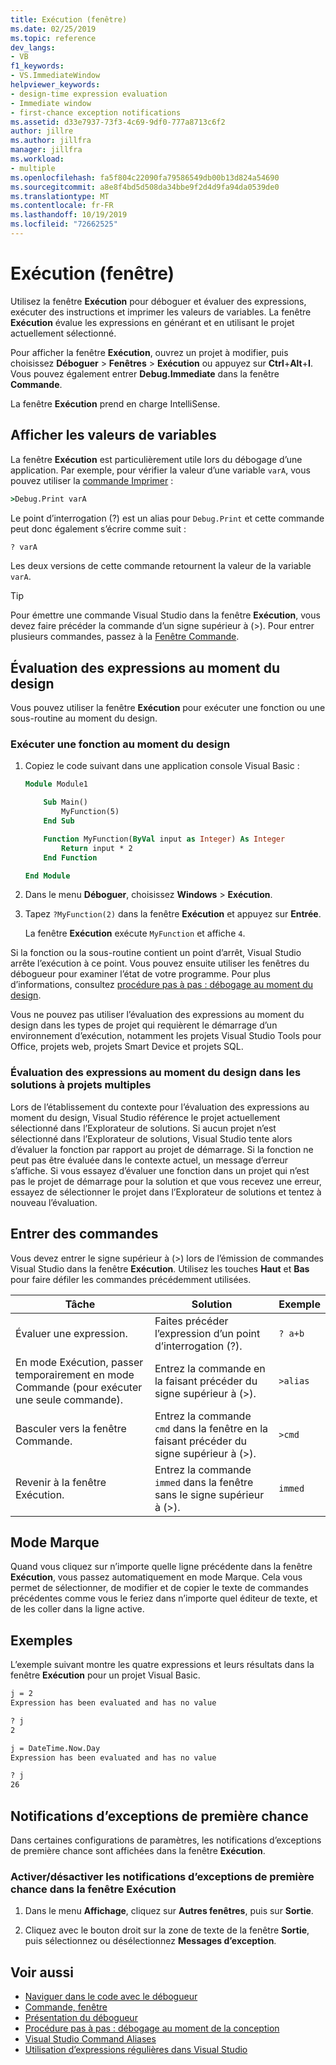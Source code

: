 ```yaml
---
title: Exécution (fenêtre)
ms.date: 02/25/2019
ms.topic: reference
dev_langs:
- VB
f1_keywords:
- VS.ImmediateWindow
helpviewer_keywords:
- design-time expression evaluation
- Immediate window
- first-chance exception notifications
ms.assetid: d33e7937-73f3-4c69-9df0-777a8713c6f2
author: jillre
ms.author: jillfra
manager: jillfra
ms.workload:
- multiple
ms.openlocfilehash: fa5f804c22090fa79586549db00b13d824a54690
ms.sourcegitcommit: a8e8f4bd5d508da34bbe9f2d4d9fa94da0539de0
ms.translationtype: MT
ms.contentlocale: fr-FR
ms.lasthandoff: 10/19/2019
ms.locfileid: "72662525"
---
```

# <a name="immediate-window"></a>Exécution (fenêtre)

Utilisez la fenêtre **Exécution** pour déboguer et évaluer des expressions, exécuter des instructions et imprimer les valeurs de variables. La fenêtre **Exécution** évalue les expressions en générant et en utilisant le projet actuellement sélectionné.

Pour afficher la fenêtre **Exécution**, ouvrez un projet à modifier, puis choisissez **Déboguer** > **Fenêtres** > **Exécution**  ou appuyez sur **Ctrl**+**Alt**+**I**. Vous pouvez également entrer **Debug.Immediate** dans la fenêtre **Commande**.

La fenêtre **Exécution** prend en charge IntelliSense.

## <a name="display-the-values-of-variables"></a>Afficher les valeurs de variables

La fenêtre **Exécution** est particulièrement utile lors du débogage d’une application. Par exemple, pour vérifier la valeur d’une variable `varA`, vous pouvez utiliser la [commande Imprimer](../../ide/reference/print-command.md) :

```cmd
>Debug.Print varA
```

Le point d’interrogation (?) est un alias pour `Debug.Print` et cette commande peut donc également s’écrire comme suit :

```cmd
? varA
```

Les deux versions de cette commande retournent la valeur de la variable `varA`.

> [!TIP]
> Pour émettre une commande Visual Studio dans la fenêtre **Exécution**, vous devez faire précéder la commande d’un signe supérieur à (>). Pour entrer plusieurs commandes, passez à la [Fenêtre Commande](command-window.md).

## <a name="design-time-expression-evaluation"></a>Évaluation des expressions au moment du design

Vous pouvez utiliser la fenêtre **Exécution** pour exécuter une fonction ou une sous-routine au moment du design.

### <a name="execute-a-function-at-design-time"></a>Exécuter une fonction au moment du design

1. Copiez le code suivant dans une application console Visual Basic :

   ```vb
   Module Module1

       Sub Main()
           MyFunction(5)
       End Sub

       Function MyFunction(ByVal input as Integer) As Integer
           Return input * 2
       End Function

   End Module
   ```

2. Dans le menu **Déboguer**, choisissez **Windows** > **Exécution**.

3. Tapez `?MyFunction(2)` dans la fenêtre **Exécution** et appuyez sur **Entrée**.

    La fenêtre **Exécution** exécute `MyFunction` et affiche `4`.

Si la fonction ou la sous-routine contient un point d’arrêt, Visual Studio arrête l’exécution à ce point. Vous pouvez ensuite utiliser les fenêtres du débogueur pour examiner l’état de votre programme. Pour plus d’informations, consultez [procédure pas à pas : débogage au moment du design](../../debugger/walkthrough-debugging-at-design-time.md).

Vous ne pouvez pas utiliser l’évaluation des expressions au moment du design dans les types de projet qui requièrent le démarrage d’un environnement d’exécution, notamment les projets Visual Studio Tools pour Office, projets web, projets Smart Device et projets SQL.

### <a name="design-time-expression-evaluation-in-multi-project-solutions"></a>Évaluation des expressions au moment du design dans les solutions à projets multiples

Lors de l’établissement du contexte pour l’évaluation des expressions au moment du design, Visual Studio référence le projet actuellement sélectionné dans l’Explorateur de solutions. Si aucun projet n’est sélectionné dans l’Explorateur de solutions, Visual Studio tente alors d’évaluer la fonction par rapport au projet de démarrage. Si la fonction ne peut pas être évaluée dans le contexte actuel, un message d’erreur s’affiche. Si vous essayez d’évaluer une fonction dans un projet qui n’est pas le projet de démarrage pour la solution et que vous recevez une erreur, essayez de sélectionner le projet dans l’Explorateur de solutions et tentez à nouveau l’évaluation.

## <a name="enter-commands"></a>Entrer des commandes

Vous devez entrer le signe supérieur à (>) lors de l’émission de commandes Visual Studio dans la fenêtre **Exécution**. Utilisez les touches **Haut** et **Bas** pour faire défiler les commandes précédemment utilisées.

|Tâche|Solution|Exemple|
|----------|--------------|-------------|
|Évaluer une expression.|Faites précéder l’expression d’un point d’interrogation (?).|`? a+b`|
|En mode Exécution, passer temporairement en mode Commande (pour exécuter une seule commande).|Entrez la commande en la faisant précéder du signe supérieur à (>).|`>alias`|
|Basculer vers la fenêtre Commande.|Entrez la commande `cmd` dans la fenêtre en la faisant précéder du signe supérieur à (>).|`>cmd`|
|Revenir à la fenêtre Exécution.|Entrez la commande `immed` dans la fenêtre sans le signe supérieur à (>).|`immed`|

## <a name="mark-mode"></a>Mode Marque

Quand vous cliquez sur n’importe quelle ligne précédente dans la fenêtre **Exécution**, vous passez automatiquement en mode Marque. Cela vous permet de sélectionner, de modifier et de copier le texte de commandes précédentes comme vous le feriez dans n’importe quel éditeur de texte, et de les coller dans la ligne active.

## <a name="examples"></a>Exemples

L’exemple suivant montre les quatre expressions et leurs résultats dans la fenêtre **Exécution** pour un projet Visual Basic.

```cmd
j = 2
Expression has been evaluated and has no value

? j
2

j = DateTime.Now.Day
Expression has been evaluated and has no value

? j
26
```

## <a name="first-chance-exception-notifications"></a>Notifications d’exceptions de première chance

Dans certaines configurations de paramètres, les notifications d’exceptions de première chance sont affichées dans la fenêtre **Exécution**.

### <a name="toggle-first-chance-exception-notifications-in-the-immediate-window"></a>Activer/désactiver les notifications d’exceptions de première chance dans la fenêtre Exécution

1. Dans le menu **Affichage**, cliquez sur **Autres fenêtres**, puis sur **Sortie**.

2. Cliquez avec le bouton droit sur la zone de texte de la fenêtre **Sortie**, puis sélectionnez ou désélectionnez **Messages d’exception**.

## <a name="see-also"></a>Voir aussi

- [Naviguer dans le code avec le débogueur](../../debugger/navigating-through-code-with-the-debugger.md)
- [Commande, fenêtre](../../ide/reference/command-window.md)
- [Présentation du débogueur](../../debugger/debugger-feature-tour.md)
- [Procédure pas à pas : débogage au moment de la conception](../../debugger/walkthrough-debugging-at-design-time.md)
- [Visual Studio Command Aliases](../../ide/reference/visual-studio-command-aliases.md)
- [Utilisation d’expressions régulières dans Visual Studio](../../ide/using-regular-expressions-in-visual-studio.md)
